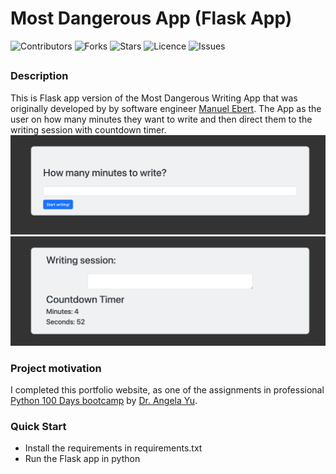 # Most Dangerous App (Flask App)

![Contributors](https://img.shields.io/github/contributors/jvsadek/TheMost_Dangerous_Writing_App_Flask?style=plastic)
![Forks](https://img.shields.io/github/forks/jvsadek/TheMost_Dangerous_Writing_App_Flask)
![Stars](https://img.shields.io/github/stars/jvsadek/TheMost_Dangerous_Writing_App_Flask)
![Licence](https://img.shields.io/github/license/jvsadek/TheMost_Dangerous_Writing_App_Flask)
![Issues](https://img.shields.io/github/issues/jvsadek/TheMost_Dangerous_Writing_App_Flask)

## 
### Description
This is Flask app version of the Most Dangerous Writing App that was originally developed by by software engineer [Manuel Ebert](https://github.com/maebert/themostdangerouswritingapp).
The App as the user on how many minutes they want to write and then direct them to the writing session with countdown timer. 
![MDA_1](./MDA_1.png)
![MDA_2](./MDA_2.png)

### Project motivation
I completed this portfolio website, as one of the assignments in professional [Python 100 Days bootcamp](https://www.udemy.com/course/100-days-of-code/) by [Dr. Angela Yu](https://github.com/angelabauer).

### Quick Start
- Install the requirements in requirements.txt
- Run the Flask app in python 

[//]: # (- Dynamic version at [Render hosted]&#40;https://portfolio-website-d1x4.onrender.com&#41;)
